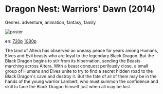 # Dragon Nest: Warriors' Dawn (2014)

Genres: adventure, animation, fantasy, family

![poster](http://image.tmdb.org/t/p/w500/4gtrcEfXkMuVmQTUbELnfrA4Jqk.jpg)

en:
  [720p](magnet:?xt=urn:btih:e4c06986c2d7db4643b49a0e497b40e06716f8e0&dn=Dragon+Nest%3A+Warriors+Dawn+%282014%29+720p+BrRip+x264+-+YIFY&tr=udp%3A%2F%2Ftracker.openbittorrent.com%3A80%2Fannounce&tr=udp%3A%2F%2Fglotorrents.pw%3A6969%2Fannounce&tr=udp%3A%2F%2Ftracker.openbittorrent.com%3A80%2Fannounce&tr=udp%3A%2F%2Ftracker.opentrackr.org%3A1337%2Fannounce&tr=udp%3A%2F%2Fzer0day.to%3A1337%2Fannounce&tr=udp%3A%2F%2Ftracker.coppersurfer.tk%3A6969%2Fannounce)
  [1080p](magnet:?xt=urn:btih:b642bd91b0c318295a89e9711044a4af6b8c6ee5&dn=Dragon+Nest%3A+Warriors+Dawn+%282014%29+1080p+BrRip+x264+-+YIFY&tr=udp%3A%2F%2Ftracker.openbittorrent.com%3A80%2Fannounce&tr=udp%3A%2F%2Fglotorrents.pw%3A6969%2Fannounce&tr=udp%3A%2F%2Ftracker.openbittorrent.com%3A80%2Fannounce&tr=udp%3A%2F%2Ftracker.opentrackr.org%3A1337%2Fannounce&tr=udp%3A%2F%2Fzer0day.to%3A1337%2Fannounce&tr=udp%3A%2F%2Ftracker.coppersurfer.tk%3A6969%2Fannounce)
  


The land of Altera has observed an uneasy peace for years among Humans, Elves and Evil beasts who are loyal to the legendary Black Dragon. But the Black Dragon begins to stir from its hibernation, sending the Beasts marching across Altera. With a beast conquest perilously close, a small group of Humans and Elves unite to try to find a secret hidden road to the Black Dragon's cave and destroy it. But the fate of all of them may be in the hands of the young warrior Lambert, who must summon the confidence and skill to face the Black Dragon himself just when all may be lost.